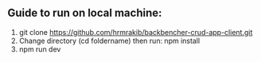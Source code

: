 ## Guide to run on local machine:
1. git clone https://github.com/hrmrakib/backbencher-crud-app-client.git
2. Change directory (cd foldername) then run: npm install
3. npm run dev

